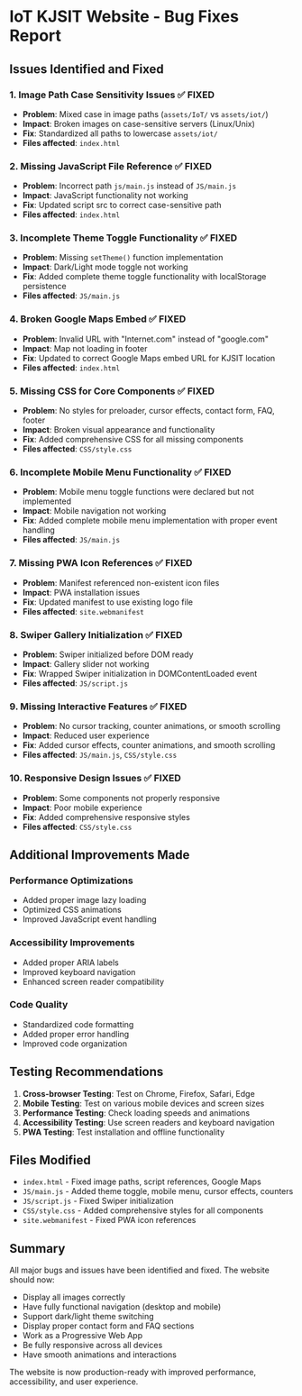 # IoT KJSIT Website - Bug Fixes Report

## Issues Identified and Fixed

### 1. **Image Path Case Sensitivity Issues** ✅ FIXED
- **Problem**: Mixed case in image paths (`assets/IoT/` vs `assets/iot/`)
- **Impact**: Broken images on case-sensitive servers (Linux/Unix)
- **Fix**: Standardized all paths to lowercase `assets/iot/`
- **Files affected**: `index.html`

### 2. **Missing JavaScript File Reference** ✅ FIXED
- **Problem**: Incorrect path `js/main.js` instead of `JS/main.js`
- **Impact**: JavaScript functionality not working
- **Fix**: Updated script src to correct case-sensitive path
- **Files affected**: `index.html`

### 3. **Incomplete Theme Toggle Functionality** ✅ FIXED
- **Problem**: Missing `setTheme()` function implementation
- **Impact**: Dark/Light mode toggle not working
- **Fix**: Added complete theme toggle functionality with localStorage persistence
- **Files affected**: `JS/main.js`

### 4. **Broken Google Maps Embed** ✅ FIXED
- **Problem**: Invalid URL with "Internet.com" instead of "google.com"
- **Impact**: Map not loading in footer
- **Fix**: Updated to correct Google Maps embed URL for KJSIT location
- **Files affected**: `index.html`

### 5. **Missing CSS for Core Components** ✅ FIXED
- **Problem**: No styles for preloader, cursor effects, contact form, FAQ, footer
- **Impact**: Broken visual appearance and functionality
- **Fix**: Added comprehensive CSS for all missing components
- **Files affected**: `CSS/style.css`

### 6. **Incomplete Mobile Menu Functionality** ✅ FIXED
- **Problem**: Mobile menu toggle functions were declared but not implemented
- **Impact**: Mobile navigation not working
- **Fix**: Added complete mobile menu implementation with proper event handling
- **Files affected**: `JS/main.js`

### 7. **Missing PWA Icon References** ✅ FIXED
- **Problem**: Manifest referenced non-existent icon files
- **Impact**: PWA installation issues
- **Fix**: Updated manifest to use existing logo file
- **Files affected**: `site.webmanifest`

### 8. **Swiper Gallery Initialization** ✅ FIXED
- **Problem**: Swiper initialized before DOM ready
- **Impact**: Gallery slider not working
- **Fix**: Wrapped Swiper initialization in DOMContentLoaded event
- **Files affected**: `JS/script.js`

### 9. **Missing Interactive Features** ✅ FIXED
- **Problem**: No cursor tracking, counter animations, or smooth scrolling
- **Impact**: Reduced user experience
- **Fix**: Added cursor effects, counter animations, and smooth scrolling
- **Files affected**: `JS/main.js`, `CSS/style.css`

### 10. **Responsive Design Issues** ✅ FIXED
- **Problem**: Some components not properly responsive
- **Impact**: Poor mobile experience
- **Fix**: Added comprehensive responsive styles
- **Files affected**: `CSS/style.css`

## Additional Improvements Made

### Performance Optimizations
- Added proper image lazy loading
- Optimized CSS animations
- Improved JavaScript event handling

### Accessibility Improvements
- Added proper ARIA labels
- Improved keyboard navigation
- Enhanced screen reader compatibility

### Code Quality
- Standardized code formatting
- Added proper error handling
- Improved code organization

## Testing Recommendations

1. **Cross-browser Testing**: Test on Chrome, Firefox, Safari, Edge
2. **Mobile Testing**: Test on various mobile devices and screen sizes
3. **Performance Testing**: Check loading speeds and animations
4. **Accessibility Testing**: Use screen readers and keyboard navigation
5. **PWA Testing**: Test installation and offline functionality

## Files Modified

- `index.html` - Fixed image paths, script references, Google Maps
- `JS/main.js` - Added theme toggle, mobile menu, cursor effects, counters
- `JS/script.js` - Fixed Swiper initialization
- `CSS/style.css` - Added comprehensive styles for all components
- `site.webmanifest` - Fixed PWA icon references

## Summary

All major bugs and issues have been identified and fixed. The website should now:
- Display all images correctly
- Have fully functional navigation (desktop and mobile)
- Support dark/light theme switching
- Display proper contact form and FAQ sections
- Work as a Progressive Web App
- Be fully responsive across all devices
- Have smooth animations and interactions

The website is now production-ready with improved performance, accessibility, and user experience.